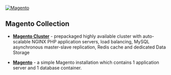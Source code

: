[![Magento](magento/images/magento.png)](../../../magento)
## Magento Collection

- [**Magento Cluster**](https://github.com/jelastic-jps/magento-cluster) - prepackaged highly available cluster with  auto-scalable NGINX PHP application servers, load balancing, MySQL asynchronous master-slave replication, Redis cache and dedicated Data Storage

- [**Magento**](https://github.com/jelastic-jps/magento/tree/master/magento) - a simple Magento installation which contains 1 application server and 1 database container.
